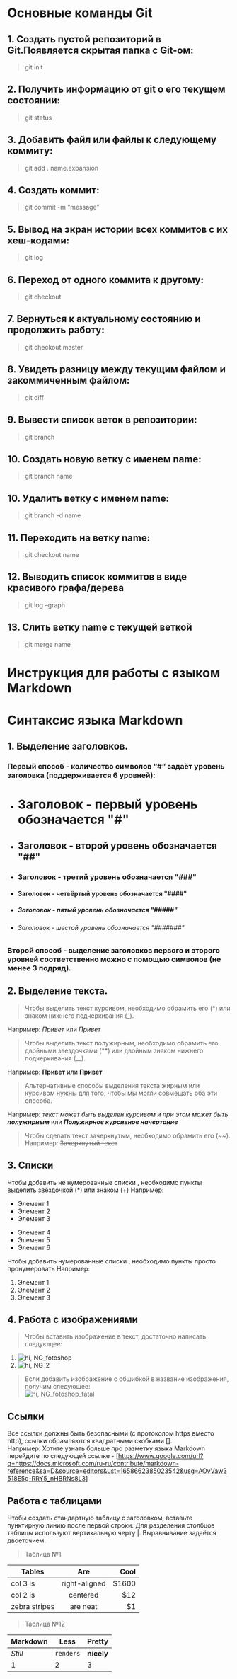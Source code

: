 # **Основные команды Git**  

## 1. Создать пустой репозиторий в Git.Появляется скрытая папка с Git-ом:  
>  git init  
  
## 2. Получить информацию от git о его текущем состоянии:  
>  git status

## 3. Добавить файл или файлы к следующему коммиту:  
>  git add . name.expansion

## 4. Создать коммит:  
> git commit -m “message” 

## 5. Вывод на экран истории всех коммитов с их хеш-кодами:  
>  git log

## 6. Переход от одного коммита к другому:  
>  git checkout

## 7.  Вернуться к актуальному состоянию и продолжить работу:  
>  git checkout master

## 8.  Увидеть разницу между текущим файлом и закоммиченным файлом:  
>  git diff

## 9.  Вывести список веток в репозитории:  
>  git branch 

## 10.  Создать новую ветку с именем name:  
>  git branch name

## 10.  Удалить ветку с именем name:  
>  git branch -d name

## 11.  Переходить на ветку name:  
>  git checkout name

## 12.  Выводить список коммитов в виде красивого графа/дерева   
>  git log –graph 

## 13.  Слить ветку name с текущей веткой   
>  git merge name


# **Инструкция для работы с языком Markdown**  

# **Синтаксис языка Markdown**  

## 1. Выделение заголовков. 
### Первый способ - количество символов “#” задаёт уровень заголовка (поддерживается 6 уровней):  

 * # Заголовок  - первый уровень обозначается "#"  
 * ## Заголовок  - второй уровень обозначается "##"    
 * ### Заголовок  - третий уровень обозначается "###"    
 * #### Заголовок  - четвёртый уровень обозначается "####"       
 * ##### Заголовок  - пятый уровень обозначается "#####"     
 * ###### Заголовок  - шестой уровень обозначается "#######" 

### Второй способ - выделение заголовков первого и второго уровней соответственно можно с помощью символов (не менее 3 подряд).


## 2. Выделение текста.

> Чтобы выделить текст курсивом, необходимо обрамить его (*) или знаком нижнего подчеркивания (_).  

Например: *Привет*  или _Привет_  

> Чтобы выделить текст полужирным, необходимо обрамить его двойными звездочками (**) или двойным знаком нижнего подчеркивания (__).  

Например: **Привет** или __Привет__

> Альтернативные способы выделения текста жирным или курсивом нужны для того, чтобы мы могли совмещать оба эти способа.  

Например: _текст может быть выделен курсивом и при этом может быть **полужирным**_ или ***Полужирное курсивное начертание***

> Чтобы сделать текст зачеркнутым, необходимо обрамить его (~~).  
Например: ~~Зачеркнутый текст~~


## 3. Списки   
Чтобы добавить не нумерованные списки , необходимо пункты выделить звёздочкой (*) или знаком (+)
Например:  
* Элемент 1  
* Элемент 2
* Элемент 3
+ Элемент 4
+ Элемент 5
+ Элемент 6


Чтобы добавить нумерованные списки , необходимо пункты просто пронумеровать
Например:  
1. Элемент 1  
2. Элемент 2
3. Элемент 3

## 4. Работа с изображениями 

>Чтобы вставить изображение в текст, достаточно написать следующее:  
1. ![hi, NG_fotoshop](NG_fotoshop.jpg)  
2. ![hi, NG_2](NG_2.jpg)  
>Если добавить изображение с обшибкой в название изображения, получим следующее:  
![hi, NG_fotoshop_fatal](NG_fotosho.jpg)   

## Ссылки  
Все ссылки должны быть безопасными (с протоколом https вместо http), ссылки обрамляются квадратными скобками [].  
Например: Хотите узнать больше про разметку языка Markdown перейдите по следующей ссылке - [https://www.google.com/url?q=https://docs.microsoft.com/ru-ru/contribute/markdown-reference&sa=D&source=editors&ust=1658662385023542&usg=AOvVaw3518E5g-RRY5_nHBRNs8L3]  

## Работа с таблицами    
 Чтобы создать стандартную таблицу с заголовком, вставьте пунктирную линию после первой строки.  Для разделения столбцов таблицы используют вертикальную черту |. Выравнивание задаётся двоеточием. 

> Таблица №1

 | Tables        | Are           | Cool  |
| ------------- |:-------------:| -----:|
| col 3 is      | right-aligned | $1600 |
| col 2 is      | centered      |   $12 |
| zebra stripes | are neat      |    $1 |  

 > Таблица №12
  
Markdown | Less | Pretty
--- | --- | ---
*Still* | `renders` | **nicely**
1 | 2 | 3

